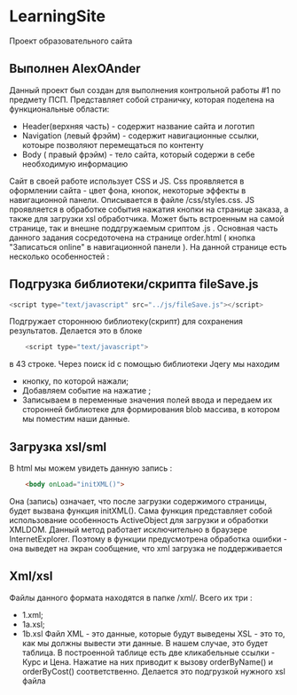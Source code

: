 # LearningSite
 Проект образовательного сайта 

Выполнен AlexOAnder
-----
Данный проект был создан для выполнения контрольной работы #1 по предмету ПСП. 
Представляет собой страничку, которая поделена на функциональные области:

-	 Header(верхняя часть) - содержит название сайта и логотип
-	 Navigation (левый фрэйм) - содержит навигационные ссылки, котоыре позволяют перемещаться по контенту
-	 Body ( правый фрэйм) - тело сайта, который содержи в себе необходимую информацию

Сайт в своей работе использует CSS и JS. Сss проявляется в оформлении сайта - цвет фона,
кнопок, некоторые эффекты в навигационной панели. Описывается в файле /css/styles.css.
JS проявляется в обработке события нажатия кнопки на странице заказа, а также для загрузки xsl обработчика.
Может быть встроенным на самой странице, так и внешне поддгружаемым сриптом .js .
Основная часть данного задания сосредоточена на странице order.html ( кнопка "Записаться online" в навигационной панели ).
На данной странице есть несколько особенностей :


Подгрузка библиотеки/скрипта fileSave.js 
--------------------
```js
<script type="text/javascript" src="../js/fileSave.js"></script> 
```
Подгружает стороннюю библиотеку(скрипт) для сохранения результатов. 
Делается это в блоке 
```js
	<script type="text/javascript">
```
в 43 строке. Через поиск id с помощью библиотеки Jqery мы находим 
-	 кнопку, по которой нажали;
-	 Добавляем событие на нажатие ;
-	 Записываем в переменные значения полей ввода и передаем их сторонней библиотеке для формирования blob массива, в котором мы поместим наши данные.
	
Загрузка xsl/sml 
--------------------
В html мы можем увидеть данную запись :
```html
	<body onLoad="initXML()">
```
Она (запись) означает, что после загрузки содержимого страницы, будет вызвана функция initXML().
Cама функция представляет собой использование особенность ActiveObject для загрузки и обработки XMLDOM.
Данный метод работает исключительно в браузере InternetExplorer. 
Поэтому в функции предусмотрена обработка ошибки - она выведет на экран сообщение, что xml загрузка не поддерживается

Xml/xsl 
--------------------
Файлы данного формата находятся в папке /xml/. 
Всего их три : 
-	1.xml;
-	1a.xsl; 
-	1b.xsl
Файл XML - это данные, которые будут выведены
XSL - это то, как мы должны вывести эти данные. В нашем случае, это будет таблица.
В построенной таблице есть две кликабельные ссылки - Курс и Цена. Нажатие на них приводит к вызову orderByName() и orderByCost() соответственно. Делается это подгрузкой нужного xsl файла
